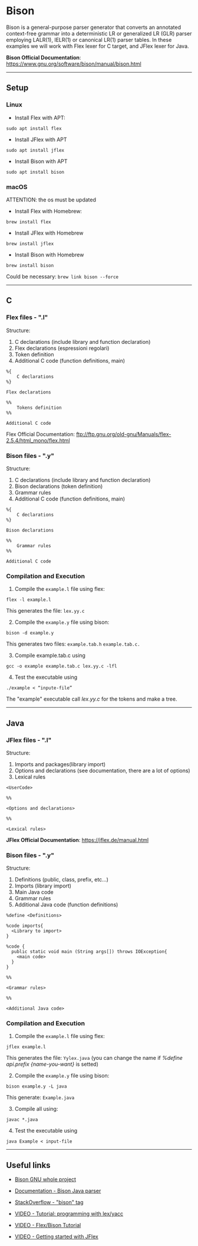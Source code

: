 # Bison
Bison is a general-purpose parser generator that converts an annotated context-free grammar into a deterministic LR or generalized LR (GLR) parser employing LALR(1), IELR(1) or canonical LR(1) parser tables.
In these examples we will work with Flex lexer for C target, and JFlex lexer for Java.

**Bison Official Documentation**: https://www.gnu.org/software/bison/manual/bison.html

---
## Setup

### Linux
* Install Flex with APT:
```
sudo apt install flex
```

* Install JFlex with APT
```
sudo apt install jflex
```

* Install Bison with APT
```
sudo apt install bison
```
### macOS
ATTENTION: the os must be updated

* Install Flex with Homebrew:
```
brew install flex
```

* Install JFlex with Homebrew
```
brew install jflex
```

* Install Bison with Homebrew
```
brew install bison
```
Could be necessary: `brew link bison --force`

---
## C

### Flex files - ".l"
Structure:
1. C declarations (include library and function declaration)
2. Flex declarations (espressioni regolari)
3. Token definition
4. Additional C code (function definitions, main)
```
%{
    C declarations
%}

Flex declarations

%%
    Tokens definition
%%

Additional C code
```

Flex Official Documentation: ftp://ftp.gnu.org/old-gnu/Manuals/flex-2.5.4/html_mono/flex.html
### Bison files - ".y"
Structure:
1. C declarations (include library and function declaration)
2. Bison declarations (token definition)
3. Grammar rules
4. Additional C code (function definitions, main)
```
%{
    C declarations
%}

Bison declarations

%%
    Grammar rules
%%

Additional C code
```

### Compilation and Execution

1. Compile the `example.l` file using flex:
```
flex -l example.l
```
This generates the file: `lex.yy.c`

2. Compile the `example.y` file using bison: 
```
bison -d example.y
```
This generates two files: `example.tab.h` `example.tab.c.`

3. Compile example.tab.c using
```
gcc -o example example.tab.c lex.yy.c -lfl
```

4. Test the executable using
```
./example < “inpute-file”
```
The "example" executable call *lex.yy.c* for the tokens and make a tree.

---
## Java
### JFlex files - ".l"
Structure:
1. Imports and packages(library import)
2. Options and declarations (see documentation, there are a lot of options)
3. Lexical rules
```
<UserCode>

%%

<Options and declarations>

%%

<Lexical rules>
```

**JFlex Official Documentation**: https://jflex.de/manual.html

### Bison files - ".y"
Structure:
1. Definitions (public, class, prefix, etc...)
2. Imports (library import)
3. Main Java code
4. Grammar rules
5. Additional Java code (function definitions)
```
%define <Definitions>

%code imports{
  <Library to import>
}

%code {
  public static void main (String args[]) throws IOException{
    <main code>
  }
}

%%

<Grammar rules>

%%

<Additional Java code>
```

### Compilation and Execution
1. Compile the `example.l` file using flex:
```
jflex example.l
```
This generates the file: `Yylex.java` (you can change the name if *%define api.prefix {name-you-want}* is setted)

2. Compile the `example.y` file using bison: 
```
bison example.y -L java
```
This generate: `Example.java`

3. Compile all using:
```
javac *.java
```

4. Test the executable using
```
java Example < input-file
```
---
## Useful links
* [Bison GNU whole project](https://www.gnu.org/software/bison/)

* [Documentation - Bison Java parser](https://www.gnu.org/software/bison/manual/html_node/Java-Parsers.html)

* [StackOverflow - "bison" tag](https://stackoverflow.com/questions/tagged/bison)

* [VIDEO - Tutorial: programming with lex/yacc](https://www.youtube.com/playlist?list=PLkB3phqR3X43IRqPT0t1iBfmT5bvn198Z)

* [VIDEO - Flex/Bison Tutorial](https://www.youtube.com/playlist?list=PLYwB_l2-dW_TDMsd2Us_V8yaJlCzDOtlU)

* [VIDEO - Getting started with JFlex](https://www.youtube.com/watch?v=IV1Rwq7ERR4&list=RDCMUC6-g6xhqyX14ENhZBC2fznw&start_radio=1&t=621)

